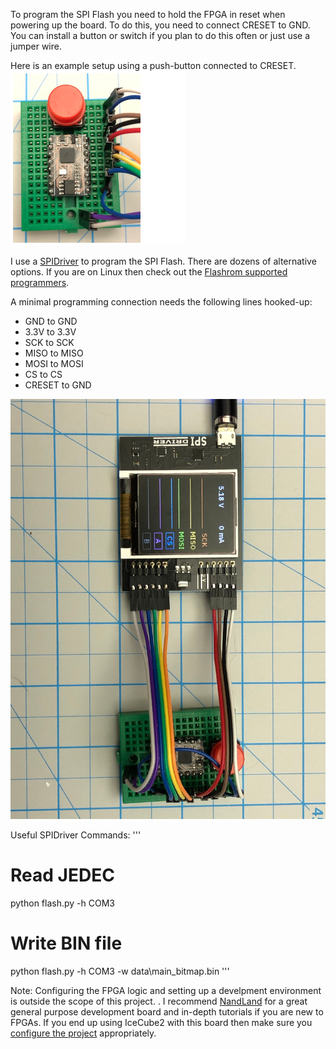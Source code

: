 To program the SPI Flash you need to hold the FPGA in reset when powering up the board. To do this, you need to connect CRESET to GND. You can install a button or switch if you plan to do this often or just use a jumper wire.

Here is an example setup using a push-button connected to CRESET.
![Breadboard Example](/images/breadboard_example.png)

I use a [SPIDriver](https://spidriver.com/) to program the SPI Flash. There are dozens of alternative options. If you are on Linux then check out the [Flashrom supported programmers](https://flashrom.org/Supported_programmers).

A minimal programming connection needs the following lines hooked-up:

- GND to GND
- 3.3V to 3.3V
- SCK to SCK
- MISO to MISO
- MOSI to MOSI
- CS to CS
- CRESET to GND

![SPIDriver Programming](/images/spidriver_programming.png)

Useful SPIDriver Commands:
'''
# Read JEDEC
python flash.py -h COM3

# Write BIN file
python flash.py -h COM3 -w data\main_bitmap.bin
'''

Note: Configuring the FPGA logic and setting up a develpment environment is outside the scope of this project. . I recommend [NandLand](https://www.nandland.com/) for a great general purpose development board and in-depth tutorials if you are new to FPGAs. If you end up using IceCube2 with this board then make sure you [configure the project](/images/new_project_config.png) appropriately.
